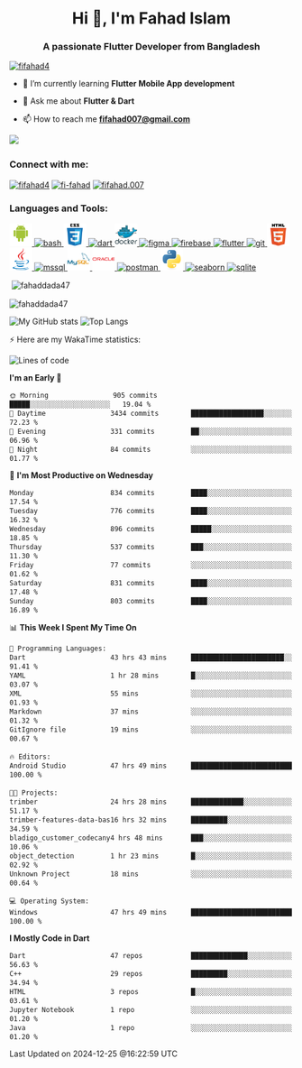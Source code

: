 <h1 align="center">Hi 👋, I'm Fahad Islam</h1>
<h3 align="center">A passionate Flutter Developer from Bangladesh</h3>

<p align="left"> <a href="https://twitter.com/fifahad4" target="blank"><img src="https://img.shields.io/twitter/follow/fifahad4?logo=twitter&style=for-the-badge" alt="fifahad4" /></a> </p>

- 🌱 I’m currently learning **Flutter Mobile App development**

- 💬 Ask me about **Flutter & Dart**

- 📫 How to reach me **fifahad007@gmail.com**

![](https://komarev.com/ghpvc/?username=Fahaddada47&color=blueviolet&style=for-the-badge)

<h3 align="left">Connect with me:</h3>
<p align="left">
<a href="https://twitter.com/fifahad4" target="blank"><img align="center" src="https://raw.githubusercontent.com/rahuldkjain/github-profile-readme-generator/master/src/images/icons/Social/twitter.svg" alt="fifahad4" height="30" width="40" /></a>
<a href="https://linkedin.com/in/fi-fahad" target="blank"><img align="center" src="https://raw.githubusercontent.com/rahuldkjain/github-profile-readme-generator/master/src/images/icons/Social/linked-in-alt.svg" alt="fi-fahad" height="30" width="40" /></a>
<a href="https://fb.com/fifahad.007" target="blank"><img align="center" src="https://raw.githubusercontent.com/rahuldkjain/github-profile-readme-generator/master/src/images/icons/Social/facebook.svg" alt="fifahad.007" height="30" width="40" /></a>
</p>

<h3 align="left">Languages and Tools:</h3>
<p align="left"> <a href="https://developer.android.com" target="_blank" rel="noreferrer"> <img src="https://raw.githubusercontent.com/devicons/devicon/master/icons/android/android-original-wordmark.svg" alt="android" width="40" height="40"/> </a> <a href="https://www.gnu.org/software/bash/" target="_blank" rel="noreferrer"> <img src="https://www.vectorlogo.zone/logos/gnu_bash/gnu_bash-icon.svg" alt="bash" width="40" height="40"/> </a> <a href="https://www.w3schools.com/css/" target="_blank" rel="noreferrer"> <img src="https://raw.githubusercontent.com/devicons/devicon/master/icons/css3/css3-original-wordmark.svg" alt="css3" width="40" height="40"/> </a> <a href="https://dart.dev" target="_blank" rel="noreferrer"> <img src="https://www.vectorlogo.zone/logos/dartlang/dartlang-icon.svg" alt="dart" width="40" height="40"/> </a> <a href="https://www.docker.com/" target="_blank" rel="noreferrer"> <img src="https://raw.githubusercontent.com/devicons/devicon/master/icons/docker/docker-original-wordmark.svg" alt="docker" width="40" height="40"/> </a> <a href="https://www.figma.com/" target="_blank" rel="noreferrer"> <img src="https://www.vectorlogo.zone/logos/figma/figma-icon.svg" alt="figma" width="40" height="40"/> </a> <a href="https://firebase.google.com/" target="_blank" rel="noreferrer"> <img src="https://www.vectorlogo.zone/logos/firebase/firebase-icon.svg" alt="firebase" width="40" height="40"/> </a> <a href="https://flutter.dev" target="_blank" rel="noreferrer"> <img src="https://www.vectorlogo.zone/logos/flutterio/flutterio-icon.svg" alt="flutter" width="40" height="40"/> </a> <a href="https://git-scm.com/" target="_blank" rel="noreferrer"> <img src="https://www.vectorlogo.zone/logos/git-scm/git-scm-icon.svg" alt="git" width="40" height="40"/> </a> <a href="https://www.w3.org/html/" target="_blank" rel="noreferrer"> <img src="https://raw.githubusercontent.com/devicons/devicon/master/icons/html5/html5-original-wordmark.svg" alt="html5" width="40" height="40"/> </a> <a href="https://www.java.com" target="_blank" rel="noreferrer"> <img src="https://raw.githubusercontent.com/devicons/devicon/master/icons/java/java-original.svg" alt="java" width="40" height="40"/> </a> <a href="https://www.microsoft.com/en-us/sql-server" target="_blank" rel="noreferrer"> <img src="https://www.svgrepo.com/show/303229/microsoft-sql-server-logo.svg" alt="mssql" width="40" height="40"/> </a> <a href="https://www.mysql.com/" target="_blank" rel="noreferrer"> <img src="https://raw.githubusercontent.com/devicons/devicon/master/icons/mysql/mysql-original-wordmark.svg" alt="mysql" width="40" height="40"/> </a> <a href="https://www.oracle.com/" target="_blank" rel="noreferrer"> <img src="https://raw.githubusercontent.com/devicons/devicon/master/icons/oracle/oracle-original.svg" alt="oracle" width="40" height="40"/> </a> <a href="https://postman.com" target="_blank" rel="noreferrer"> <img src="https://www.vectorlogo.zone/logos/getpostman/getpostman-icon.svg" alt="postman" width="40" height="40"/> </a> <a href="https://www.python.org" target="_blank" rel="noreferrer"> <img src="https://raw.githubusercontent.com/devicons/devicon/master/icons/python/python-original.svg" alt="python" width="40" height="40"/> </a> <a href="https://seaborn.pydata.org/" target="_blank" rel="noreferrer"> <img src="https://seaborn.pydata.org/_images/logo-mark-lightbg.svg" alt="seaborn" width="40" height="40"/> </a> <a href="https://www.sqlite.org/" target="_blank" rel="noreferrer"> <img src="https://www.vectorlogo.zone/logos/sqlite/sqlite-icon.svg" alt="sqlite" width="40" height="40"/> </a> </p>

<p>&nbsp;<img align="center" src="https://github-readme-stats.vercel.app/api?username=fahaddada47&show_icons=true&locale=en" alt="fahaddada47" /></p>

<p><img align="center" src="https://github-readme-streak-stats.herokuapp.com/?user=fahaddada47&theme=dark" alt="fahaddada47" /></p>


![My GitHub stats](https://github-readme-stats.vercel.app/api?username=Fahaddada47&show_icons=true&theme=radical)
![Top Langs](https://github-readme-stats.vercel.app/api/top-langs/?username=Fahaddada47&layout=donut)


⚡ Here are my WakaTime statistics:

<!--START_SECTION:waka-->
![Lines of code](https://img.shields.io/badge/From%20Hello%20World%20I%27ve%20Written-1.5%20million%20lines%20of%20code-blue)

**I'm an Early 🐤** 

```text
🌞 Morning                905 commits         █████░░░░░░░░░░░░░░░░░░░░   19.04 % 
🌆 Daytime                3434 commits        ██████████████████░░░░░░░   72.23 % 
🌃 Evening                331 commits         ██░░░░░░░░░░░░░░░░░░░░░░░   06.96 % 
🌙 Night                  84 commits          ░░░░░░░░░░░░░░░░░░░░░░░░░   01.77 % 
```
📅 **I'm Most Productive on Wednesday** 

```text
Monday                   834 commits         ████░░░░░░░░░░░░░░░░░░░░░   17.54 % 
Tuesday                  776 commits         ████░░░░░░░░░░░░░░░░░░░░░   16.32 % 
Wednesday                896 commits         █████░░░░░░░░░░░░░░░░░░░░   18.85 % 
Thursday                 537 commits         ███░░░░░░░░░░░░░░░░░░░░░░   11.30 % 
Friday                   77 commits          ░░░░░░░░░░░░░░░░░░░░░░░░░   01.62 % 
Saturday                 831 commits         ████░░░░░░░░░░░░░░░░░░░░░   17.48 % 
Sunday                   803 commits         ████░░░░░░░░░░░░░░░░░░░░░   16.89 % 
```


📊 **This Week I Spent My Time On** 

```text
💬 Programming Languages: 
Dart                     43 hrs 43 mins      ███████████████████████░░   91.41 % 
YAML                     1 hr 28 mins        █░░░░░░░░░░░░░░░░░░░░░░░░   03.07 % 
XML                      55 mins             ░░░░░░░░░░░░░░░░░░░░░░░░░   01.93 % 
Markdown                 37 mins             ░░░░░░░░░░░░░░░░░░░░░░░░░   01.32 % 
GitIgnore file           19 mins             ░░░░░░░░░░░░░░░░░░░░░░░░░   00.67 % 

🔥 Editors: 
Android Studio           47 hrs 49 mins      █████████████████████████   100.00 % 

🐱‍💻 Projects: 
trimber                  24 hrs 28 mins      █████████████░░░░░░░░░░░░   51.17 % 
trimber-features-data-bas16 hrs 32 mins      █████████░░░░░░░░░░░░░░░░   34.59 % 
bladigo_customer_codecany4 hrs 48 mins       ███░░░░░░░░░░░░░░░░░░░░░░   10.06 % 
object_detection         1 hr 23 mins        █░░░░░░░░░░░░░░░░░░░░░░░░   02.92 % 
Unknown Project          18 mins             ░░░░░░░░░░░░░░░░░░░░░░░░░   00.64 % 

💻 Operating System: 
Windows                  47 hrs 49 mins      █████████████████████████   100.00 % 
```

**I Mostly Code in Dart** 

```text
Dart                     47 repos            ██████████████░░░░░░░░░░░   56.63 % 
C++                      29 repos            █████████░░░░░░░░░░░░░░░░   34.94 % 
HTML                     3 repos             █░░░░░░░░░░░░░░░░░░░░░░░░   03.61 % 
Jupyter Notebook         1 repo              ░░░░░░░░░░░░░░░░░░░░░░░░░   01.20 % 
Java                     1 repo              ░░░░░░░░░░░░░░░░░░░░░░░░░   01.20 % 
```




 Last Updated on 2024-12-25 @16:22:59 UTC
<!--END_SECTION:waka-->
